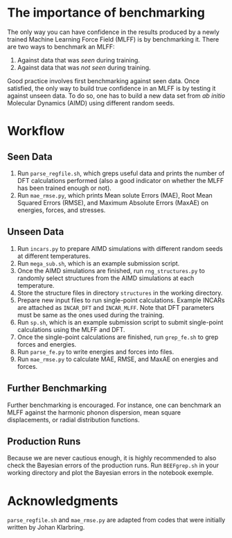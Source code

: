# The importance of benchmarking
The only way you can have confidence in the results produced by a newly trained Machine Learning Force Field (MLFF) is by benchmarking it. There are two ways to benchmark an MLFF:
1. Against data that was _seen_ during training.
2. Against data that was _not seen_ during training.

Good practice involves first benchmarking against seen data. Once satisfied, the only way to build true confidence in an MLFF is by testing it against unseen data. To do so, one has to build a new data set from _ab initio_ Molecular Dynamics (AIMD) using different random seeds.

# Workflow

## Seen Data
1. Run `parse_regfile.sh`, which greps useful data and prints the number of DFT calculations performed 
(also a good indicator on whether the MLFF has been trained enough or not).
2. Run `mae_rmse.py`, which prints Mean solute Errors (MAE), Root Mean Squared Errors (RMSE), and Maximum Absolute Errors (MaxAE) on energies, forces, and stresses.

## Unseen Data
1. Run `incars.py` to prepare AIMD simulations with different random seeds at different temperatures. 
2. Run `mega_sub.sh`, which is an example submission script.
3. Once the AIMD simulations are finished, run `rng_structures.py` to randomly select structures from the AIMD simulations at each temperature.
4. Store the structure files in directory `structures` in the working directory.
5. Prepare new input files to run single-point calculations. Example INCARs are attached as `INCAR_DFT` and `INCAR_MLFF`. Note that DFT parameters must be same as the ones used during the training. 
6. Run `sp.sh`, which is an example submission script to submit single-point calculations using the MLFF and DFT.
7. Once the single-point calculations are finished, run `grep_fe.sh` to grep forces and energies.
8. Run `parse_fe.py` to write energies and forces into files.
9. Run `mae_rmse.py` to calculate MAE, RMSE, and MaxAE on energies and forces.

## Further Benchmarking
Further benchmarking is encouraged.  For instance, one can benchmark an MLFF against the harmonic phonon dispersion, mean square displacements, or radial distribution functions.

## Production Runs
Because we are never cautious enough, it is highly recommended to also check the Bayesian errors of the production runs. Run `BEEFgrep.sh` in your working directory and plot the Bayesian errors in the notebook exemple. 

# Acknowledgments 
`parse_regfile.sh` and `mae_rmse.py` are adapted from codes that were initially written by Johan Klarbring.
